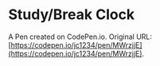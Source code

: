 # Study/Break Clock

A Pen created on CodePen.io. Original URL: [https://codepen.io/jc1234/pen/MWrzjjE](https://codepen.io/jc1234/pen/MWrzjjE).

